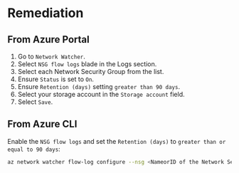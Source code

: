 # Remediation

## From Azure Portal

1. Go to `Network Watcher`.
2. Select `NSG flow logs` blade in the Logs section.
3. Select each Network Security Group from the list.
4. Ensure `Status` is set to `On`.
5. Ensure `Retention (days)` setting `greater than 90 days`.
6. Select your storage account in the `Storage account` field.
7. Select `Save`.

## From Azure CLI

Enable the `NSG flow logs` and set the `Retention (days)` to `greater than or equal to 90 days`:

```sh
az network watcher flow-log configure --nsg <NameorID of the Network Security Group> --enabled true --resource-group <resourceGroupName> --retention 91 --storage-account <NameorID of the storage account to save flow logs>
```
